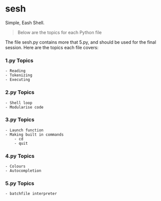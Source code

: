# sesh
Simple, Eash Shell.


> Below are the topics for each Python file

The file sesh.py contains more that 5.py, and should be used for the final session. Here are the topics each file covers:

### 1.py Topics
    - Reading 
    - Tokenizing
    - Executing

### 2.py Topics
    - Shell loop
    - Modularise code

### 3.py Topics
    - Launch function
    - Making built in commands
        - cd
        - quit

### 4.py Topics
    - Colours
    - Autocompletion

### 5.py Topics
    - batchfile interpreter


